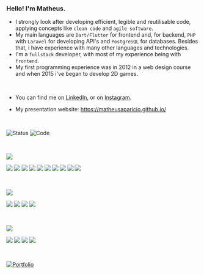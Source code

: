 ### Hello! I'm Matheus.


- I strongly look after developing efficient, legible and reutilisable code, applying concepts like `clean code` and `agile software`.
- My main languages are `Dart/Flutter` for frontend and, for backend, `PHP` with `Laravel` for developing API's and `PostgreSQL` for databases. Besides that, i have experience with many other languages and technologies.
- I'm a `fullstack` developer, with most of my experience being with `frontend`.
- My first programming experience was in 2012 in a web design course and when 2015 i've began to develop 2D games.

<p>&nbsp;</p>

 <!-- Actual text -->
- You can find me on [LinkedIn](https://www.linkedin.com/in/matheusaps/), or on [Instagram](https://www.instagram.com/math.apr/).

- My presentation website: https://matheusaparicio.github.io/
 
<p>&nbsp;</p>
 
![Status](https://github-readme-stats.vercel.app/api/?username=matheusAparicio&theme=gotham&show_icons=true&count_private=true)
![Code](https://github-readme-stats.vercel.app/api/top-langs/?username=matheusAparicio&theme=gotham&layout=compact)
    
<p>&nbsp;</p>


![](https://img.shields.io/badge/Code-informational?style=for-the-badge&logoColor=white&color=323330)

![](https://img.shields.io/badge/Flutter-informational?style=for-the-badge&logo=flutter&logoColor=white&color=4285F4)
![](https://img.shields.io/badge/PHP-informational?style=for-the-badge&logo=php&logoColor=white&color=868CAD)
![](https://img.shields.io/badge/Laravel-informational?style=for-the-badge&logo=laravel&logoColor=white&color=F03D30)
![](https://img.shields.io/badge/ReactNative-informational?style=for-the-badge&logo=react&logoColor=white&color=00A9D9)
![](https://img.shields.io/badge/Angular-informational?style=for-the-badge&logo=angular&logoColor=white&color=#BD002E)
![](https://img.shields.io/badge/Python-informational?style=for-the-badge&logo=python&logoColor=white&color=bd9d2b)
![](https://img.shields.io/badge/CSharp-informational?style=for-the-badge&logo=csharp&logoColor=white&color=00a4ef)
![](https://img.shields.io/badge/Java-informational?style=for-the-badge&logo=java&logoColor=white&color=AA1117)
![](https://img.shields.io/badge/C++-informational?style=for-the-badge&logo=cplusplus&logoColor=white&color=044F88)
![](https://img.shields.io/badge/Typescript-informational?style=for-the-badge&logo=typescript&logoColor=white&color=323330)

<p>&nbsp;</p>

![](https://img.shields.io/badge/Database-informational?style=for-the-badge&logoColor=white&color=323330)

![](https://img.shields.io/badge/PostgreSQL-informational?style=for-the-badge&logo=postgresql&logoColor=white&color=336791)
![](https://img.shields.io/badge/MySql-informational?style=for-the-badge&logo=mysql&logoColor=white&color=00758F)
![](https://img.shields.io/badge/SQLite-informational?style=for-the-badge&logo=mysql&logoColor=white&color=044F88)
![](https://img.shields.io/badge/DBeaver-informational?style=for-the-badge&logo=dbeaver&logoColor=white&color=756331)

<p>&nbsp;</p>

![](https://img.shields.io/badge/Editors-informational?style=for-the-badge&logoColor=white&color=323330)

![](https://img.shields.io/badge/VSCode-informational?style=for-the-badge&logo=visualstudio&logoColor=white&color=00a4ef)
![](https://img.shields.io/badge/VisualStudio-informational?style=for-the-badge&logo=visualstudio&logoColor=white&color=00a4ef)
![](https://img.shields.io/badge/PyCharm-informational?style=for-the-badge&logo=pycharm&logoColor=white&color=323330)
![](https://img.shields.io/badge/Unity-informational?style=for-the-badge&logo=unity&logoColor=white&color=323330)

<p>&nbsp;</p>

[![Portfolio](https://github-readme-stats.vercel.app/api/pin/?username=matheusAparicio&repo=portfolio&show_owner=true&theme=gotham)](https://github.com/matheusAparicio/portfolio)
